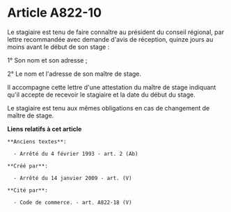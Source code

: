 # Article A822-10

Le stagiaire est tenu de faire connaître au président du conseil régional, par lettre recommandée avec demande d'avis de
réception, quinze jours au moins avant le début de son stage :

1° Son nom et son adresse ;

2° Le nom et l'adresse de son maître de stage.

Il accompagne cette lettre d'une attestation du maître de stage indiquant qu'il accepte de recevoir le stagiaire et la date
du début du stage.

Le stagiaire est tenu aux mêmes obligations en cas de changement de maître de stage.

**Liens relatifs à cet article**

	**Anciens textes**:

	  - Arrêté du 4 février 1993 - art. 2 (Ab)

	**Créé par**:

	  - Arrêté du 14 janvier 2009 - art. (V)

	**Cité par**:

	  - Code de commerce. - art. A822-18 (V)
